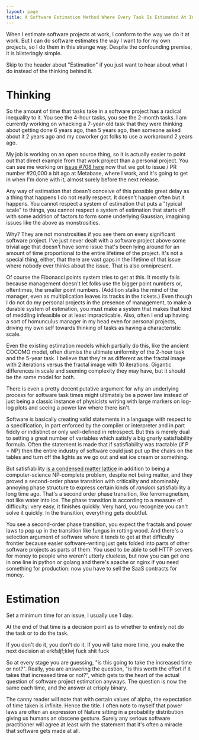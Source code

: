 ```yaml
---
layout: page
title: A Software Estimation Method Where Every Task Is Estimated At Infinite Time
---
```


When I estimate software projects at work, I conform to the way we do it at work. But I can do software estimates the way I want to for my own projects, so I do them in this strange way. Despite the confounding premise, it is blisteringly simple.

Skip to the header about "Estimation" if you just want to hear about what I do instead of the thinking behind it.

Thinking
===

So the amount of time that tasks take in a software project has a radical inequality to it. You see the 4-hour tasks, you see the 2-month tasks. I am currently working on whacking a 7-year-old task that they were thinking about getting done 6 years ago, then 5 years ago, then someone asked about it 2 years ago and my coworker got folks to use a workaround 2 years ago.

My job is working on an open source thing, so it is actually easier to point out that direct example from that work project than a personal project. You can see me working on [issue #708 here](https://github.com/metabase/metabase/issues/708) now that we got to issue / PR number #20,000 a bit ago at Metabase, where I work, and it's going to get in when I'm done with it, almost surely before the next release.

Any way of estimation that doesn't conceive of this possible great delay as a thing that happens I do not really respect. It doesn't happen often but it happens. You cannot respect a system of estimation that puts a "typical scale" to things, you cannot respect a system of estimation that starts off with some addition of factors to form some underlying Gaussian, imagining issues like the above as monstrosities.

Why? They are not monstrosities if you see them on every significant software project. I've just never dealt with a software project above some trivial age that doesn't have some issue that's been lying around for an amount of time proportional to the entire lifetime of the project. It's not a special thing, either, that there are vast gaps in the lifetime of that issue where nobody ever thinks about the issue. That is also omnipresent.

Of course the Fibonacci points system tries to get at this. It mostly fails because management doesn't let folks use the bigger point numbers or, oftentimes, the smaller point numbers. (Addition stalks the mind of the manager, even as multiplication leaves its tracks in the tickets.) Even though I do not do my personal projects in the presence of management, to make a durable system of estimation, you must make a system that makes that kind of meddling infeasible or at least impracticable. Also, often I end up having a sort of homunculus manager in my head even for personal projects, driving my own self towards thinking of tasks as having a characteristic scale.

Even the existing estimation models which partially do this, like the ancient COCOMO model, often dismiss the ultimate uniformity of the 2-hour task and the 5-year task. I believe that they're as different as the fractal image with 2 iterations versus the fractal image with 10 iterations. Gigantic differences in scale and seeming complexity they may have, but it should be the same model for both.

There is even a pretty decent putative argument for why an underlying process for software task times might ultimately be a power law instead of just being a classic instance of physicists writing with large markers on log-log plots and seeing a power law where there isn't.

Software is basically creating valid statements in a language with respect to a specification, in part enforced by the compiler or interpreter and in part fiddly or indistinct or only well-defined in retrospect. But this is merely dual to setting a great number of variables which satisfy a big gnarly satisfiability formula. Often the statement is made that if satisfiability was tractable (if P = NP) then the entire industry of software could just put up the chairs on the tables and turn off the lights as we go out and eat ice cream or something.

But satisfiability [is a condensed matter lattice](https://web.stanford.edu/~montanar/RESEARCH/book.html) in addition to being a computer-science NP-complete problem, despite not being matter, and they proved a second-order phase transition with criticality and abominably annoying phase structure to express certain kinds of _random_ satisfiability a long time ago. That's a second order phase transition, like ferromagnetism, not like water into ice. The phase transition is according to a measure of difficulty: very easy, it finishes quickly. Very hard, you recognize you can't solve it quickly. In the transition, everything gets doubtful.

You see a second-order phase transition, you expect the fractals and power laws to pop up in the transition like fungus in rotting wood. And there's a selection argument of software where it tends to get at that difficulty frontier because easier software-writing just gets folded into parts of other software projects as parts of them. You used to be able to sell HTTP servers for money to people who weren't utterly clueless, but now you can get one in one line in python or golang and there's apache or nginx if you need something for production: now you have to sell the SaaS contracts for money.

Estimation
===

Set a minimum time for an issue, I usually use 1 day.

At the end of that time is a decision point as to whether to entirely not do the task or to do the task.

If you don't do it, you don't do it. If you will take more time, you make the next decision at erkfsljf;klwj fuck shit fuck

So at every stage you are guessing, "is this going to take the increased time or not?". Really, you are answering the question, "is this worth the effort if it takes that increased time or not?", which gets to the heart of the actual question of software project estimation anyways. The question is now the same each time, and the answer at crisply binary.

The canny reader will note that with certain values of alpha, the expectation of time taken is infinite. Hence the title. I often note to myself that power laws are often an expression of Nature sitting in a probability distribution giving us humans an obscene gesture. Surely any serious software practitioner will agree at least with the statement that it's often a miracle that software gets made at all.
